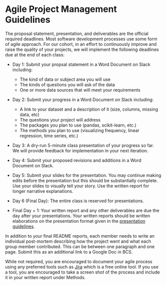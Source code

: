 # Agile Project Management Guidelines

The proposal statement, presentation, and deliverables are the official required deadlines. Most software development processes use some form of agile approach. For our cohort, in an effort to continuously improve and raise the quality of your projects, we will implement the following deadlines due at the end of each class:

* Day 1: Submit your propsal statement in a Word Document on Slack including:
    * The kind of data or subject area you will use
    * The kinds of questions you will ask of the data
    * One or more data sources that will meet your requirements

* Day 2: Submit your progress in a Word Document on Slack including:
    * A link to your dataset and a description of it (size, columns, missing data, etc)
    * The questions your project will address
    * The packages you plan to use (pandas, scikit-learn, etc.)
    * The methods you plan to use (visualizing frequency, linear regression, time series, etc.)

* Day 3: A dry-run 5-minute class presentation of your progress so far. We will provide feedback for implementation in your next iteration.

* Day 4: Submit your proposed revisions and additions in a Word Document on Slack.

* Day 5: Submit your slides for the presentation. You may continue making edits before the presentation but this should be substantially complete. Use your slides to visually tell your story. Use the written report for longer narrative explanations.

* Day 6 (Final Day): The entire class is reserved for presentations.

* Final Day + 1: Your written report and any other deliverables are due the day after your presentations. Your written reports should be written elaborations on the presentation format given in the [presentation guidelines](PresentationGuidelines.md).

In addition to your final README reports, each member needs to write an individual post-mortem describing how the project went and what each group member contributed. This can be between one paragraph and one page. Submit this as an additional link to a Google Doc in BCS. 

While not required, you are encouraged to document your agile process using any preferred tools such as [Jira](https://www.atlassian.com/software/jira) which is a free online tool. If you use a tool, you are encouraged to take a screen shot of the process and include it in your written report under Methods.